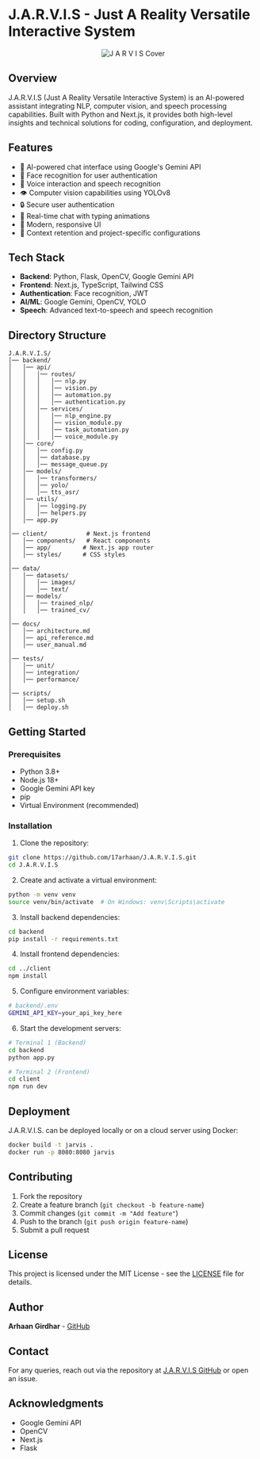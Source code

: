 # J.A.R.V.I.S - Just A Reality Versatile Interactive System

<div align="center">
   
![J A R V I S Cover](https://github.com/user-attachments/assets/6c5f54ad-9906-4dc1-90d7-6c7ed0f62791)
</div>

## Overview
J.A.R.V.I.S (Just A Reality Versatile Interactive System) is an AI-powered assistant integrating NLP, computer vision, and speech processing capabilities. Built with Python and Next.js, it provides both high-level insights and technical solutions for coding, configuration, and deployment.

## Features

- 🤖 AI-powered chat interface using Google's Gemini API
- 👤 Face recognition for user authentication
- 🎤 Voice interaction and speech recognition
- 👁️ Computer vision capabilities using YOLOv8
- 🔒 Secure user authentication
- 💬 Real-time chat with typing animations
- 🎨 Modern, responsive UI
- 🧠 Context retention and project-specific configurations

## Tech Stack

- **Backend**: Python, Flask, OpenCV, Google Gemini API
- **Frontend**: Next.js, TypeScript, Tailwind CSS
- **Authentication**: Face recognition, JWT
- **AI/ML**: Google Gemini, OpenCV, YOLO
- **Speech**: Advanced text-to-speech and speech recognition

## Directory Structure
```
J.A.R.V.I.S/
│── backend/
│   │── api/
│   │   │── routes/
│   │   │   │── nlp.py
│   │   │   │── vision.py
│   │   │   │── automation.py
│   │   │   │── authentication.py
│   │   │── services/
│   │   │   │── nlp_engine.py
│   │   │   │── vision_module.py
│   │   │   │── task_automation.py
│   │   │   │── voice_module.py
│   │── core/
│   │   │── config.py
│   │   │── database.py
│   │   │── message_queue.py
│   │── models/
│   │   │── transformers/
│   │   │── yolo/
│   │   │── tts_asr/
│   │── utils/
│   │   │── logging.py
│   │   │── helpers.py
│   │── app.py
│
│── client/           # Next.js frontend
│   │── components/   # React components
│   │── app/         # Next.js app router
│   │── styles/      # CSS styles
│
│── data/
│   │── datasets/
│   │   │── images/
│   │   │── text/
│   │── models/
│   │   │── trained_nlp/
│   │   │── trained_cv/
│
│── docs/
│   │── architecture.md
│   │── api_reference.md
│   │── user_manual.md
│
│── tests/
│   │── unit/
│   │── integration/
│   │── performance/
│
│── scripts/
│   │── setup.sh
│   │── deploy.sh
```

## Getting Started

### Prerequisites

- Python 3.8+
- Node.js 18+
- Google Gemini API key
- pip
- Virtual Environment (recommended)

### Installation

1. Clone the repository:
```bash
git clone https://github.com/17arhaan/J.A.R.V.I.S.git
cd J.A.R.V.I.S
```

2. Create and activate a virtual environment:
```bash
python -m venv venv
source venv/bin/activate  # On Windows: venv\Scripts\activate
```

3. Install backend dependencies:
```bash
cd backend
pip install -r requirements.txt
```

4. Install frontend dependencies:
```bash
cd ../client
npm install
```

5. Configure environment variables:
```bash
# backend/.env
GEMINI_API_KEY=your_api_key_here
```

6. Start the development servers:
```bash
# Terminal 1 (Backend)
cd backend
python app.py

# Terminal 2 (Frontend)
cd client
npm run dev
```

## Deployment
J.A.R.V.I.S. can be deployed locally or on a cloud server using Docker:
```bash
docker build -t jarvis .
docker run -p 8080:8080 jarvis
```

## Contributing

1. Fork the repository
2. Create a feature branch (`git checkout -b feature-name`)
3. Commit changes (`git commit -m "Add feature"`)
4. Push to the branch (`git push origin feature-name`)
5. Submit a pull request

## License

This project is licensed under the MIT License - see the [LICENSE](LICENSE) file for details.

## Author

**Arhaan Girdhar** - [GitHub](https://github.com/17arhaan)

## Contact

For any queries, reach out via the repository at [J.A.R.V.I.S GitHub](https://github.com/17arhaan/J.A.R.V.I.S) or open an issue.

## Acknowledgments

- Google Gemini API
- OpenCV
- Next.js
- Flask
